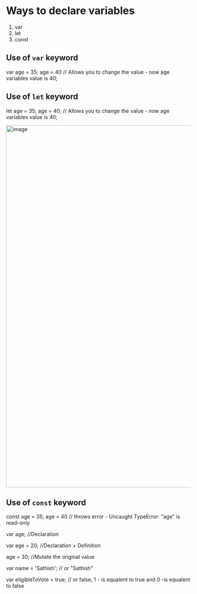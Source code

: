 # Ways to declare variables

1. var
2. let
3. const






## Use of `var` keyword

var age = 35;
age = 40 // Allows you to change the value - now age variables value is 40;


## Use of `let` keyword

let age = 35;
age = 40;  // Allows you to change the value - now age variables value is 40;

<img width="989" alt="image" src="https://github.com/user-attachments/assets/9502e2a0-5e69-4802-8ee0-f3bff58c5c2e">



## Use of `const` keyword
const age = 35;
age = 40 // throws error - Uncaught TypeError: "age" is read-only


var age; //Declaration

var age = 20; //Declaration + Definition

age = 30; //Mutate the original value

var name = 'Sathish'; // or "Sathish"

var eligibleToVote = true; // or false,  1 - is equalent to true and 0 -is equalent to false
